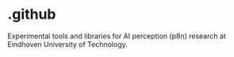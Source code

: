 # .github
Experimental tools and libraries for AI perception (p8n) research at Eindhoven University of Technology.
